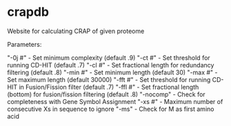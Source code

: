 # crapdb
Website for calculating CRAP of given proteome

Parameters:

"-0j #" - Set minimum complexity (default .9)
"-ct #" - Set threshold for running CD-HIT (default .7)
"-cl #" - Set fractional length for redundancy filtering (default .8)
"-min #" - Set minimum length (default 30)
"-max #" - Set maximum length (default 30000)
"-fft #" - Set threshold for running CD-HIT in Fusion/Fission filter (default .7)
"-ffl #" - Set fractional length (bottom) for fusion/fission filtering (default .8)
"-nocomp" - Check for completeness with Gene Symbol Assignment
"-xs #" - Maximum number of consecutive Xs in sequence to ignore
"-ms" - Check for M as first amino acid
